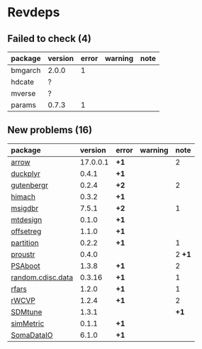 # Revdeps

## Failed to check (4)

|package |version |error |warning |note |
|:-------|:-------|:-----|:-------|:----|
|bmgarch |2.0.0   |1     |        |     |
|hdcate  |?       |      |        |     |
|mverse  |?       |      |        |     |
|params  |0.7.3   |1     |        |     |

## New problems (16)

|package           |version  |error  |warning |note     |
|:-----------------|:--------|:------|:-------|:--------|
|[arrow](problems.md#arrow)|17.0.0.1 |__+1__ |        |2        |
|[duckplyr](problems.md#duckplyr)|0.4.1    |__+1__ |        |         |
|[gutenbergr](problems.md#gutenbergr)|0.2.4    |__+2__ |        |2        |
|[himach](problems.md#himach)|0.3.2    |__+1__ |        |         |
|[msigdbr](problems.md#msigdbr)|7.5.1    |__+2__ |        |1        |
|[mtdesign](problems.md#mtdesign)|0.1.0    |__+1__ |        |         |
|[offsetreg](problems.md#offsetreg)|1.1.0    |__+1__ |        |         |
|[partition](problems.md#partition)|0.2.2    |__+1__ |        |1        |
|[proustr](problems.md#proustr)|0.4.0    |       |        |2 __+1__ |
|[PSAboot](problems.md#psaboot)|1.3.8    |__+1__ |        |2        |
|[random.cdisc.data](problems.md#randomcdiscdata)|0.3.16   |__+1__ |        |1        |
|[rfars](problems.md#rfars)|1.2.0    |__+1__ |        |1        |
|[rWCVP](problems.md#rwcvp)|1.2.4    |__+1__ |        |2        |
|[SDMtune](problems.md#sdmtune)|1.3.1    |       |        |__+1__   |
|[simMetric](problems.md#simmetric)|0.1.1    |__+1__ |        |         |
|[SomaDataIO](problems.md#somadataio)|6.1.0    |__+1__ |        |         |

